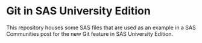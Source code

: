 # Git in SAS University Edition
This repository houses some SAS files that are used as an example in a SAS Communities post for the new Git feature in SAS University Edition.
